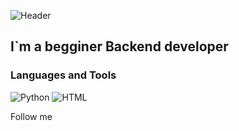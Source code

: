 ![Header](https://github.com/czaesar/czaesar/blob/main/assets/Spider-Man-3-Dance-600x338.gif)

## I`m a begginer Backend developer


### Languages and Tools
![Python](https://img.shields.io/badge/-Python-black?style=for-the-badge&logo=Python)
![HTML](https://img.shields.io/badge/-HTML-E34F26?style=for-the-badge&logo=HTML)

Follow me